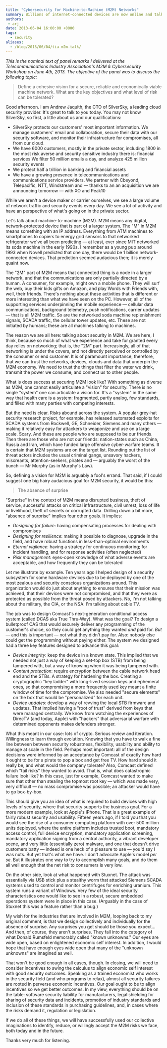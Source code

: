 ```yaml
---
title: "Cybersecurity for Machine-to-Machine (M2M) Networks"
summary: Billions of internet-connected devices are now online and talking amongst themselves. To secure them, vendors need to design them to avoid surprises they didn’t intend.
authors:
 - arj
date: 2013-06-04 16:00:00 +0000
tags:
  - security
aliases:
  - /blog/2013/06/04/tia-m2m-talk/
---
```

_This is the nominal text of panel remarks I delivered at the Telecommunications Industry Association's M2M & Cybersecurity Workshop on June 4th, 2013. The objective of the panel was to discuss the following topic:_

> Define a cohesive vision for a secure, reliable and economically viable machine network. What are the key objectives and what level of risk can be tolerated?

Good afternoon. I am Andrew Jaquith, the CTO of SilverSky, a leading cloud security provider. It's great to talk to you today. You may not know SilverSky, so first, a little about us and our qualifications:

<!-- more -->

* SilverSky protects our customers' most important information. We manage customers' email and collaboration, secure their data with our security software, and monitor their infrastructure for compromises, all from our cloud.
* We have 6000 customers, mostly in the private sector, including 1800 in the most risk averse and security sensitive industry there is: financial services
We filter 50 million emails a day, and analyze 425 million security events
* We protect half a trillion in banking and financial assets
* We have a growing presence in telecommunications and communications service providers. We partner with Cbeyond, Telepacific, NTT, Windstream and — thanks to an an acquisition we are announcing tomorrow — with XO and Peak10

While we aren't a device maker or carrier ourselves, we see a large volume of network traffic and security events every day. We see a lot of activity and have an perspective of what's going on in the private sector.

Let's talk about machine-to-machine (M2M). M2M means any digital, network-protected device that is part of a larger system. The "M" in M2M means something with an IP address. Everything from ATM machines to smartphones to copiers to energy grid sensors to that networked refrigerator we've all been predicting — at least, ever since MIT networked its soda machine in the early 1990s. I remember as a young pup around 1993 when Novell predicted that one day, there would be 1 billion network-connected devices. That prediction seemed audacious then; it is merely quaint now.

The "2M" part of M2M means that connected thing is a node in a larger network, and that the communications are only partially directed by a human. A consumer, for example, might own a mobile phone. They will surf the web, buy their kids gifts on Amazon, and play Words with Friends with, well, their friends. There's nothing about these activities that is different or more interesting than what we have seen on the PC. However, all of the supporting services underpinning the mobile experience — cellular data communications, background telemetry, push notifications, carrier updates — that is all M2M traffic. So are the networked soda machine replenishment signals, SCADA traffic, the cellular tower updates, etc. These are not initiated by humans; these are all machines talking to machines.

The reason we are all here: talking about security in M2M. We are here, I think, because so much of what we experience and take for granted every day relies on networking; that is, the "2M" part. Increasingly, all of that networking is under the covers, and not directly perceived or controlled by the consumer or end customer. It is of paramount importance, therefore, that we can trust the networks, devices, clouds and data that underpin the M2M economy. We need to trust the things that filter the water we drink, transmit the power we consume, and connect us to other people.

What is does success at securing M2M look like? With something as diverse as M2M, one cannot easily articulate a "vision" for security. There is no single "system" one can articulate a vision for. It's a "system" in the same way that health care is a system: fragmented, partly analog, few standards, and filled with many parties with competing interests.

But the need is clear. Risks abound across the system. A popular grey-hat security research project, for example, has released automated exploits for SCADA systems from Rockwell, GE, Schneider, Siemens and many others — making it relatively easy for attackers to weaponize and use on a large scale. Scary. And these are people who are supposed to be our friends. Then there are those who are not our friends: nation-states such as China, Russia and Iran, which have funded large offensive cyber-warfare teams. It is certain that M2M systems are on the target list.  Rounding out the list of threat actors includes the usual criminal gangs, unsavory hackers, miscreants, attention-seekers, pirates and — arguably the worst of the bunch — Mr Murphy (as in Murphy's Law).

So, defining a vision for M2M is arguably a fool's errand. That said, if I could suggest one big hairy audacious goal for M2M security, it would be this:

> The absence of surprise

"Surprise" in the context of M2M means disrupted business, theft of service, successful attacks on critical infrastructure, civil unrest, loss of life or livelihood, theft of secrets or corrupted data. Drilling down a bit more, "absence of surprise" implies four other goals. It implies:

* _Designing for failure_: having compensating processes for dealing with compromises
* _Designing for resilience_: making it possible to diagnose, upgrade in the field, and have robust functions in less-than-optimal environments
* _Eternal vigilance_: having a strategy for continuous monitoring; for incident handling, and for response activities (often neglected)
* _Risk management_: eyes-open knowledge of what adverse events are acceptable, and how frequently they can be tolerated

Let me illustrate by example. Ten years ago I helped design of a security subsystem for some hardware devices due to be deployed by one of the most zealous and security conscious organizations around. This organization would do just about anything to ensures that their mission was achieved, that their devices were not compromised, and that they were as protected as possible from the threat posed by attackers. No, I'm not talking about the military, the CIA, or the NSA. I'm talking about cable TV.

The job was to design Comcast's next-generation conditional access system (called DCAS aka True Thru-Way). What was the goal? To design a bulletproof CAS that would securely deliver any programming of the customer's choice, so they could get anything they wanted _and_ paid for. _But_ — and this is important — not what they didn't pay for. Also: nobody else could get the programming without paying either. The system we designed had a three key features designed to advance this goal:

* _Device integrity_: keep the device in a known state. This implied that we needed not just a way of keeping a set-top box (STB) from being tampered with, but a way of knowing when it was being tampered with.
* _Content protection_: require encryption between the cable network head end and the STBs. A strategy for hardening the box. Creating a cryptographic "key ladder" with long-lived session keys and ephemeral ones, so that compromising a more frequently used key meant a finite window of time for the compromise. We also needed "secure elements" on the box that would be "personalized" for each unit.
* _Device updates_: develop a way of revving the local STB firmware and updates. That implied having a "root of trust" derived from keys that were managed centrally. We know from watching the experiences of DirecTV (and today, Apple) with "hackers" that adversarial warfare with determined opponents makes defenders stronger.

What this meant in our case: lots of crypto. Serious review and iteration. Willingness to learn through evolution. Knowing that you have to walk a fine line between between security robustness, flexibility, usability and ability to manage at scale in the field. Perhaps most important: all of the design decisions were informed by an acceptance by Comcast of exactly how hard it ought to be for a pirate to pop a box and get free TV. How hard should it really be, and what would the company tolerate? Also, Comcast defined which "tail risks" they wanted to avoid. That is, what does catastrophic failure look like? In this case, just for example, Comcast wanted to make sure that other than stealing the topmost root key — which was made very, very difficult — no mass compromise was possible; an attacker would have to go box-by-box.

This should give you an idea of what is required to build devices with high levels of security, where that security supports the business goal. For a more modern example, look at Apple's iPhone. That is a great example of fairly robust security and usability. Fifteen years ago, if I told you that you would see the rise of a consumer computing platform with over 500 million units deployed, where the entire platform includes trusted boot, mandatory access control, full device encryption, mandatory application screening, mandatory application signing from a central authority, a vibrant developer scene, and very little (essentially zero) malware, and one that doesn't drive customers batty — indeed is one heck of a pleasure to use — you'd say I was nuts. But yet that's what we have. I don't advocate Apple's model _per se_. But it illustrates one way to try to accomplish many goals, and do them all well enough that the net risk to consumers is very low.

On the other side, look at what happened with Stuxnet. The attack was essentially via USB stick plus a stealthy worm that attacked Siemens SCADA systems used to control and monitor centrifuges for enriching uranium. This system runs a variant of Windows. Very few of the ideal security characteristics one would like to see in a robust, secure embedded operations system were in place in this case. (Arguably in the case of Stuxnet this was a feature rather than a bug.)

My wish for the industries that are involved in M2M, looping back to my original comment, is that we design collectively and individually for the absence of surprise. Any surprises you get should be those you expect... And then, of course, they aren't surprises. They fall into the category of what Donald Rumsfeld memorably called "known unknowns." Our eyes are wide open, based on enlightened economic self interest. In addition, I would hope that have enough eyes wide open that many of the "unknown unknowns" are imagined as well.

That won't be good enough in all cases, though. In closing, we will need to consider incentives to swing the calculus to align economic self interest with good security outcomes. Speaking as a trained economist who works in the security field (and who programs to relax), almost all security failures are rooted in perverse economic incentives. Our goal ought to be to align incentives so we get better outcomes. In my view, everything should be on the table: software security liability for manufacturers, legal shielding for sharing of security data and incidents, promotion of industry standards and inclusion of these standards in purchasing guidelines, and, in cases where the risks demand it, regulation or legislation.

If we do all of these things, we will have successfully used our collective imaginations to identify, reduce, or willingly accept the M2M risks we face, both today and in the future.

Thanks very much for listening.
